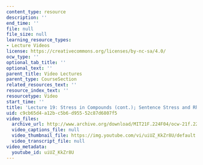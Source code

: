 ```yaml
---
content_type: resource
description: ''
end_time: ''
file: null
file_size: null
learning_resource_types:
- Lecture Videos
license: https://creativecommons.org/licenses/by-nc-sa/4.0/
ocw_type: ''
optional_tab_title: ''
optional_text: ''
parent_title: Video Lectures
parent_type: CourseSection
related_resources_text: ''
resource_index_text: ''
resourcetype: Video
start_time: ''
title: 'Lecture 19: Stress in Compounds (cont.); Sentence Stress and Rhythm'
uid: c9cb65d4-a12b-c5b6-d955-52c87d6807f5
video_files:
  archive_url: http://www.archive.org/download/MIT21F.224F04/ocw-21f.224-16nov2004-220k.mp4
  video_captions_file: null
  video_thumbnail_file: https://img.youtube.com/vi/uiUZ_KkZr8U/default.jpg
  video_transcript_file: null
video_metadata:
  youtube_id: uiUZ_KkZr8U
---
```


